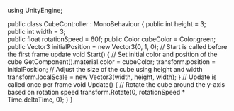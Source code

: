 using UnityEngine;

public class CubeController : MonoBehaviour
{
    public int height = 3;            
    public int width = 3;                
    public float rotationSpeed = 60f;        public Color cubeColor = Color.green;      public Vector3 initialPosition = new Vector3(0, 1, 0); 
    // Start is called before the first frame update
    void Start()
    {
        // Set initial color and position of the cube
        GetComponent<Renderer>().material.color = cubeColor;
        transform.position = initialPosition;
        // Adjust the size of the cube using height and width
        transform.localScale = new Vector3(width, height, width);
    }
    // Update is called once per frame
    void Update()
    {
        // Rotate the cube around the y-axis based on rotation speed
        transform.Rotate(0, rotationSpeed * Time.deltaTime, 0);
    }
}
